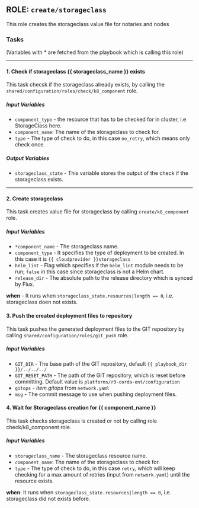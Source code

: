 ## ROLE: `create/storageclass`
This role creates the storageclass value file for notaries and nodes

### Tasks
(Variables with * are fetched from the playbook which is calling this role)

---

#### 1. Check if storageclass {{ storageclass_name }} exists
This task checsk if the storageclass already exists, by calling the `shared/configuration/roles/check/k8_component` role.
##### Input Variables
- `component_type` - the resource that has to be checked for in cluster, i.e StorageClass here.
- `component_name`: The name of the storageclass to check for.
- `type` - The type of check to do, in this case `no_retry`, which means only check once.

##### Output Variables
- `storageclass_state` - This variable stores the output of the check if the storageclass exists.

---

#### 2. Create storageclass
This task creates value file for storageclass by calling `create/k8_component` role.
##### Input Variables
- `*component_name` - The storageclass name.
- `component_type` - It specifies the type of deployment to be created. In this case it is `{{ cloudprovider }}storageclass`
- `helm_lint` - Flag which specifies if the `helm_lint` module needs to be run; `false` in this case since storageclass is not a Helm chart.
- `release_dir` - The absolute path to the release directory which is synced by Flux.

**when** - It runs when `storageclass_state.resources|length == 0`, i.e. storageclass doen not exists.

#### 3. Push the created deployment files to repository
This task pushes the generated deployment files to the GIT repository by calling `shared/configuration/roles/git_push` role.
##### Input Variables
- `GIT_DIR` - The base path of the GIT repository, default `{{ playbook_dir }}/../../../`
- `GIT_RESET_PATH` - The path of the GIT repository, which is reset before committing. Default value is `platforms/r3-corda-ent/configuration`
- `gitops` - *item.gitops* from `network.yaml`
- `msg` - The commit message to use when pushing deployment files.

#### 4. Wait for Storageclass creation for {{ component_name }}
This task checks storageclass is created or not by calling role check/k8_component role. 
##### Input Variables
- `storageclass_name` -  The storageclass resource name.
- `component_name`: The name of the storageclass to check for.
- `type` - The type of check to do, in this case `retry`, which will keep checking for a max amount of retries (input from `network.yaml`) until the resource exists.

**when**:  It runs when `storageclass_state.resources|length == 0`, i.e. storageclass did not exists before.
